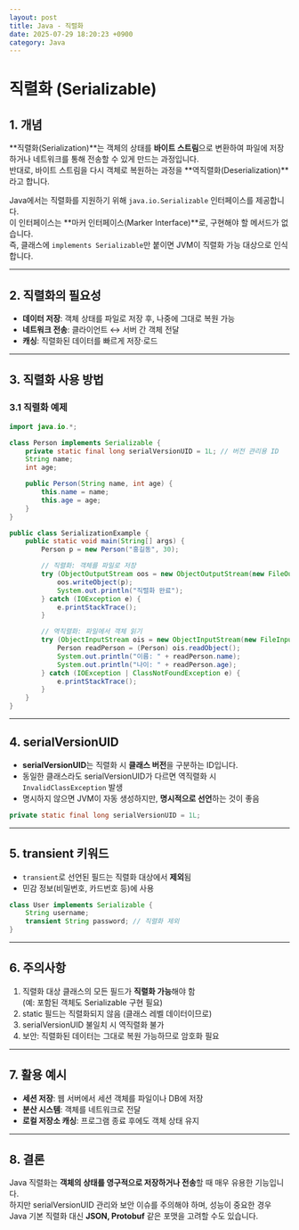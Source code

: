 ```yaml
---
layout: post
title: Java - 직렬화
date: 2025-07-29 18:20:23 +0900
category: Java
---
```

# 직렬화 (Serializable)

## 1. 개념
**직렬화(Serialization)**는 객체의 상태를 **바이트 스트림**으로 변환하여 파일에 저장하거나 네트워크를 통해 전송할 수 있게 만드는 과정입니다.  
반대로, 바이트 스트림을 다시 객체로 복원하는 과정을 **역직렬화(Deserialization)**라고 합니다.

Java에서는 직렬화를 지원하기 위해 `java.io.Serializable` 인터페이스를 제공합니다.  
이 인터페이스는 **마커 인터페이스(Marker Interface)**로, 구현해야 할 메서드가 없습니다.  
즉, 클래스에 `implements Serializable`만 붙이면 JVM이 직렬화 가능 대상으로 인식합니다.

---

## 2. 직렬화의 필요성
- **데이터 저장**: 객체 상태를 파일로 저장 후, 나중에 그대로 복원 가능
- **네트워크 전송**: 클라이언트 ↔ 서버 간 객체 전달
- **캐싱**: 직렬화된 데이터를 빠르게 저장·로드

---

## 3. 직렬화 사용 방법

### 3.1 직렬화 예제
```java
import java.io.*;

class Person implements Serializable {
    private static final long serialVersionUID = 1L; // 버전 관리용 ID
    String name;
    int age;

    public Person(String name, int age) {
        this.name = name;
        this.age = age;
    }
}

public class SerializationExample {
    public static void main(String[] args) {
        Person p = new Person("홍길동", 30);

        // 직렬화: 객체를 파일로 저장
        try (ObjectOutputStream oos = new ObjectOutputStream(new FileOutputStream("person.ser"))) {
            oos.writeObject(p);
            System.out.println("직렬화 완료");
        } catch (IOException e) {
            e.printStackTrace();
        }

        // 역직렬화: 파일에서 객체 읽기
        try (ObjectInputStream ois = new ObjectInputStream(new FileInputStream("person.ser"))) {
            Person readPerson = (Person) ois.readObject();
            System.out.println("이름: " + readPerson.name);
            System.out.println("나이: " + readPerson.age);
        } catch (IOException | ClassNotFoundException e) {
            e.printStackTrace();
        }
    }
}
```

---

## 4. serialVersionUID
- **serialVersionUID**는 직렬화 시 **클래스 버전**을 구분하는 ID입니다.
- 동일한 클래스라도 serialVersionUID가 다르면 역직렬화 시 `InvalidClassException` 발생
- 명시하지 않으면 JVM이 자동 생성하지만, **명시적으로 선언**하는 것이 좋음

```java
private static final long serialVersionUID = 1L;
```

---

## 5. transient 키워드
- `transient`로 선언된 필드는 직렬화 대상에서 **제외**됨
- 민감 정보(비밀번호, 카드번호 등)에 사용
```java
class User implements Serializable {
    String username;
    transient String password; // 직렬화 제외
}
```

---

## 6. 주의사항
1. 직렬화 대상 클래스의 모든 필드가 **직렬화 가능**해야 함  
   (예: 포함된 객체도 Serializable 구현 필요)
2. static 필드는 직렬화되지 않음 (클래스 레벨 데이터이므로)
3. serialVersionUID 불일치 시 역직렬화 불가
4. 보안: 직렬화된 데이터는 그대로 복원 가능하므로 암호화 필요

---

## 7. 활용 예시
- **세션 저장**: 웹 서버에서 세션 객체를 파일이나 DB에 저장
- **분산 시스템**: 객체를 네트워크로 전달
- **로컬 저장소 캐싱**: 프로그램 종료 후에도 객체 상태 유지

---

## 8. 결론
Java 직렬화는 **객체의 상태를 영구적으로 저장하거나 전송**할 때 매우 유용한 기능입니다.  
하지만 serialVersionUID 관리와 보안 이슈를 주의해야 하며, 성능이 중요한 경우  
Java 기본 직렬화 대신 **JSON, Protobuf** 같은 포맷을 고려할 수도 있습니다.